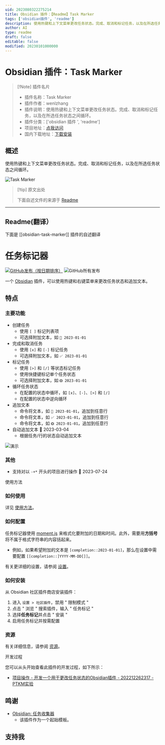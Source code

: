 ```yaml
---
uid: 2023080322275214
title: Obsidian 插件：【Readme】Task Marker
tags: ['obsidian插件', 'readme']
description: 使用热键和上下文菜单更改任务状态。完成、取消和标记任务，以及在所选任务状态之间循环。
author: AI
type: readme
draft: false
editable: false
modified: 20230101000000
---
```


# Obsidian 插件：Task Marker

> [!Note] 插件名片
> - 插件名称：Task Marker
> - 插件作者：wenlzhang
> - 插件说明：使用热键和上下文菜单更改任务状态。完成、取消和标记任务，以及在所选任务状态之间循环。
> - 插件分类：['obsidian 插件 ', 'readme']
> - 项目地址：[点我访问](https://github.com/wenlzhang/obsidian-task-marker)
> - 国内下载地址：[下载安装](https://pkmer.cn/products/plugin/pluginMarket/?obsidian-task-marker)

## 概述

使用热键和上下文菜单更改任务状态。完成、取消和标记任务，以及在所选任务状态之间循环。

![Task Marker](https://cdn.pkmer.cn/covers/obsidian-task-marker_new.gif!pkmer)

> [!tip] 原文出处
>
>下面自述文件的来源于 [Readme](https://ghproxy.net/https://raw.githubusercontent.com/wenlzhang/obsidian-task-marker/main/README.md)
>

---

## Readme(翻译）

下面是 [[obsidian-task-marker]] 插件的自述翻译

# 任务标记器

[![GitHub发布（按日期排序）](https://img.shields.io/github/v/release/wenlzhang/obsidian-task-marker)](https://github.com/wenlzhang/obsidian-task-marker/releases) ![GitHub所有发布](https://img.shields.io/github/downloads/wenlzhang/obsidian-task-marker/total?color=success)

一个 [Obsidian](https://obsidian.md/) 插件，可以使用热键和右键菜单来更改任务状态和追加文本。

## 特点

### 主要功能

- 创建任务
    - 使用 `[ ]` 标记列表项
    - 可选择附加文本，如 `📝 2023-01-01`
- 完成和取消任务
    - 使用 `[x]` 和 `[-]` 标记任务
    - 可选择附加文本，如 `✅ 2023-01-01`
- 标记任务
    - 使用 `[>]` 和 `[/]` 等状态标记任务
    - 使用快捷键标记单个任务状态
    - 可选择附加文本，如 `❎ 2023-01-01`
- 循环任务状态
    - 在配置的状态中循环，如 `[x]`、`[-]`、`[>]` 和 `[/]`
    - 在配置的状态中逆向循环
- 追加文本
    - 命令将文本，如 `📝 2023-01-01`，追加到任意行
    - 命令将文本，如 `✅ 2023-01-01`，追加到任意行
    - 命令将文本，如 `❎ 2023-01-01`，追加到任意行
- 自动追加文本 📝 2023-03-04
    - 根据任务/行的状态自动追加文本

![演示](/docs/attachment/demo.gif)

### 其他

- 支持对以 `-+*` 开头的项目进行操作 📝 2023-07-24

使用方法

### 如何使用

详见 [使用方法](docs/Usage.md)。

### 如何配置

任务标记器使用 [moment.js](https://momentjs.com/docs/#/displaying/format/) 来格式化要附加的日期和时间。此外，需要用**方括号**将不属于格式字符串的内容括起来。

- 例如，如果希望附加的文本是 `[completion::2023-01-01]`，那么在设置中需要配置 `[[completion::]YYYY-MM-DD[]]`。

有关更详细的设置，请参阅 [设置](docs/Setting.md)。

### 如何安装

从 Obsidian 社区插件商店安装插件：

1. 进入 `设置 > 社区插件`，禁用 " 限制模式 "
2. 点击 " 浏览 " 搜索插件，输入 " 任务标记 "
3. 选择**任务标记**并点击 " 安装 "
4. 启用任务标记并按需配置

<!-- 该插件已提交至Obsidian **社区插件**进行审核，但目前尚未在社区插件商店中提供。暂时有两种方法可以安装该插件：

- 手动下载`main.js`、`manifest.json`和`styles.css`，并将它们放置在Obsidian存储库的`.obsidian/obsidian-task-marker`文件夹中。
- 或者，您可以使用[obsidian42-brat](https://github.com/TfTHacker/obsidian42-brat)来安装和更新该插件。 -->

### 资源

有关详细信息，请参阅 [资源](docs/Resource.md)。

开发过程

您可以从头开始查看此插件的开发过程，如下所示：

- [项目操作 - 开发一个用于更改任务状态的Obsidian插件 - 202212262317 - PTKM实验](https://exp.ptkm.net/220-Development/Project+action/Project+actions+-+Develop+an+Obsidian+plugin+for+changing+task+status+-+202212262317)

## 鸣谢

- [Obsidian: 任务收集器](https://github.com/ebullient/obsidian-task-collector)
    - 该插件作为一个起始模板。

## 支持我